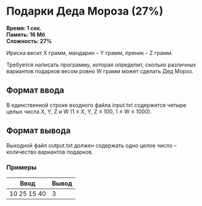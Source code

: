 <h1 class="title">Подарки Деда Мороза (27%)</h1>
<p><b>Время: 1 сек.<br>Память: 16 Мб<br>Сложность: 27%</b></p>
<p>Ириска весит X грамм, мандарин – Y грамм, пряник – Z грамм.</p>
<p>Требуется написать программу, которая определит, сколько различных вариантов подарков весом ровно W грамм может сделать Дед Мороз.</p>
<h2>Формат ввода</h2>
<p>В единственной строке входного файла input.txt содержится четыре целых числа X, Y, Z и W (1 ≤ X, Y, Z ≤ 100, 1 ≤ W ≤ 1000).</p>
<h2>Формат вывода</h2>
<p>Выходной файл output.txt должен содержать одно целое число – количество вариантов подарков.</p>
<h3>Примеры</h3>
<table class="sample-tests">
  <thead>
     <tr>
        <th>Ввод</th>
        <th>Вывод</th>
     </tr>
  </thead>
  <tbody>
     <tr>
        <td>10 25 15 40</td>
        <td>3</td>
     </tr>
  </tbody>
</table>